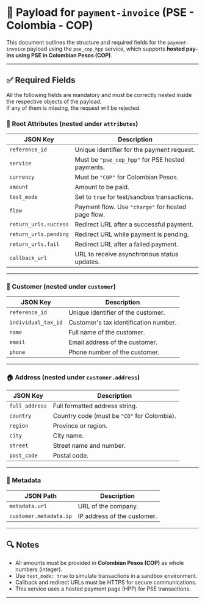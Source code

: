 # 📄 Payload for `payment-invoice` (PSE - Colombia - COP)

This document outlines the structure and required fields for the `payment-invoice` payload using the `pse_cop_hpp` service, which supports **hosted pay-ins using PSE in Colombian Pesos (COP)**.

---

## ✅ Required Fields

All the following fields are mandatory and must be correctly nested inside the respective objects of the payload.  
If any of them is missing, the request will be rejected.

### 🧾 Root Attributes (nested under `attributes`)

| JSON Key              | Description                                        |
| --------------------- | -------------------------------------------------- |
| `reference_id`        | Unique identifier for the payment request.         |
| `service`             | Must be `"pse_cop_hpp"` for PSE hosted payments.   |
| `currency`            | Must be `"COP"` for Colombian Pesos.               |
| `amount`              | Amount to be paid.                                 |
| `test_mode`           | Set to `true` for test/sandbox transactions.       |
| `flow`                | Payment flow. Use `"charge"` for hosted page flow. |
| `return_urls.success` | Redirect URL after a successful payment.           |
| `return_urls.pending` | Redirect URL while payment is pending.             |
| `return_urls.fail`    | Redirect URL after a failed payment.               |
| `callback_url`        | URL to receive asynchronous status updates.        |

---

### 👤 Customer (nested under `customer`)

| JSON Key            | Description                           |
| ------------------- | ------------------------------------- |
| `reference_id`      | Unique identifier of the customer.    |
| `individual_tax_id` | Customer's tax identification number. |
| `name`              | Full name of the customer.            |
| `email`             | Email address of the customer.        |
| `phone`             | Phone number of the customer.         |

---

### 🏠 Address (nested under `customer.address`)

| JSON Key       | Description                                 |
| -------------- | ------------------------------------------- |
| `full_address` | Full formatted address string.              |
| `country`      | Country code (must be `"CO"` for Colombia). |
| `region`       | Province or region.                         |
| `city`         | City name.                                  |
| `street`       | Street name and number.                     |
| `post_code`    | Postal code.                                |

---

### 🧩 Metadata

| JSON Path              | Description                 |
| ---------------------- | --------------------------- |
| `metadata.url`         | URL of the company.         |
| `customer.metadata.ip` | IP address of the customer. |

---

## 🔍 Notes

- All amounts must be provided in **Colombian Pesos (COP)** as whole numbers (integer).
- Use `test_mode: true` to simulate transactions in a sandbox environment.
- Callback and redirect URLs must be HTTPS for secure communications.
- This service uses a hosted payment page (HPP) for PSE transactions.

---
